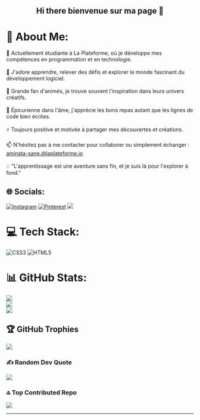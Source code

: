 
<h2 align="center" tabindex="-1" class="heading-element" dir="auto"> Hi there bienvenue sur ma page 👋 </h2>

# 💫 About Me:
🔭 Actuellement étudiante à La Plateforme, où je développe mes compétences en programmation et en technologie.<br><br>🌱 J'adore apprendre, relever des défis et explorer le monde fascinant du développement logiciel.<br><br>💖 Grande fan d'animés, je trouve souvent l'inspiration dans leurs univers créatifs.<br><br>🍜 Épicurienne dans l'âme, j'apprécie les bons repas autant que les lignes de code bien écrites.<br><br>⚡ Toujours positive et motivée à partager mes découvertes et créations.<br><br>📫 N'hésitez pas à me contacter pour collaborer ou simplement échanger : aminata-sane.@laplateforme.io<br><br>💡 "L'apprentissage est une aventure sans fin, et je suis là pour l'explorer à fond."


## 🌐 Socials:
[![Instagram](https://img.shields.io/badge/Instagram-%23E4405F.svg?logo=Instagram&logoColor=white)](https://instagram.com/aminata_constance) [![Pinterest](https://img.shields.io/badge/Pinterest-%23E60023.svg?logo=Pinterest&logoColor=white)](https://pinterest.com/aminataconstanc) 
[![](https://visitcount.itsvg.in/api?id=aminata-sane&label=Profile%20Views&color=11&icon=5&pretty=false)](https://visitcount.itsvg.in)

# 💻 Tech Stack:
![CSS3](https://img.shields.io/badge/css3-%231572B6.svg?style=for-the-badge&logo=css3&logoColor=white) ![HTML5](https://img.shields.io/badge/html5-%23E34F26.svg?style=for-the-badge&logo=html5&logoColor=white)
# 📊 GitHub Stats:
![](https://github-readme-stats.vercel.app/api?username=aminata-sane&theme=radical&hide_border=false&include_all_commits=false&count_private=false)<br/>
![](https://github-readme-streak-stats.herokuapp.com/?user=aminata-sane&theme=dark&hide_border=false)<br/>
![](https://github-readme-stats.vercel.app/api/top-langs/?username=aminata-sane&theme=dark&hide_border=false&include_all_commits=false&count_private=false&layout=compact)

## 🏆 GitHub Trophies
![](https://github-profile-trophy.vercel.app/?username=aminata-sane&theme=radical&no-frame=false&no-bg=false&margin-w=4)

### ✍️ Random Dev Quote
![](https://quotes-github-readme.vercel.app/api?type=horizontal&theme=merko)

### 🔝 Top Contributed Repo
![](https://github-contributor-stats.vercel.app/api?username=aminata-sane&limit=5&theme=dark&combine_all_yearly_contributions=true)

---




<!--
Brouillon:

![Anurag's GitHub stats](https://github-readme-stats.vercel.app/api?username=aminata-sane&show_icons=true&theme=dracula)


### 🦊 ~ _About me_~ 🦊  

+ 🔭 Actuellement étudiante à La Plateforme, où je développe mes compétences en programmation et en technologie.
  
+ 🌱 J'adore apprendre, relever des défis et explorer le monde fascinant du développement logiciel.
  
+ 💖 Grande fan d'animés, je trouve souvent l'inspiration dans leurs univers créatifs.
  
+ 🍜 Épicurienne dans l'âme, j'apprécie les bons repas autant que les lignes de code bien écrites.
  
+ ⚡ Toujours positive et motivée à partager mes découvertes et créations.
  
+ 📫 N'hésitez pas à me contacter pour collaborer ou simplement échanger : aminata-sane.@laplateforme.io
  
+ 💡 "L'apprentissage est une aventure sans fin, et je suis là pour l'explorer à fond."
  

### :computer: _Tech Stack_ :cd:

![Anurag's GitHub stats](https://github-readme-stats.vercel.app/api?username=aminata-sane&show_icons=true&theme=radical)
-->
<!-- Proudly created with GPRM ( https://gprm.itsvg.in ) -->

